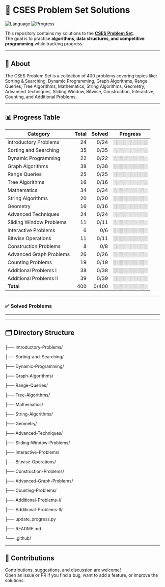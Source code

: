 # 🚀 CSES Problem Set Solutions

![Language](https://img.shields.io/badge/language-C++-blue.svg)
![Progress](https://img.shields.io/badge/Progress-0%2F400-brightgreen.svg)

This repository contains my solutions to the **[CSES Problem Set](https://cses.fi/problemset/)**.  
The goal is to practice **algorithms, data structures, and competitive programming** while tracking progress.

---

## 📌 About

The CSES Problem Set is a collection of 400 problems covering topics like:  
Sorting & Searching, Dynamic Programming, Graph Algorithms, Range Queries, Tree Algorithms, Mathematics, String Algorithms, Geometry, Advanced Techniques, Sliding Window, Bitwise, Construction, Interactive, Counting, and Additional Problems.

---

## 📊 Progress Table

| Category                  | Total | Solved | Progress |
|----------------------------|------:|-------:|---------|
| Introductory Problems      |   24  | 0/24   | ░░░░░░░░░░ |
| Sorting and Searching      |   35  | 0/35   | ░░░░░░░░░░ |
| Dynamic Programming        |   22  | 0/22   | ░░░░░░░░░░ |
| Graph Algorithms           |   38  | 0/38   | ░░░░░░░░░░ |
| Range Queries              |   25  | 0/25   | ░░░░░░░░░░ |
| Tree Algorithms            |   16  | 0/16   | ░░░░░░░░░░ |
| Mathematics                |   34  | 0/34   | ░░░░░░░░░░ |
| String Algorithms          |   20  | 0/20   | ░░░░░░░░░░ |
| Geometry                   |   16  | 0/16   | ░░░░░░░░░░ |
| Advanced Techniques        |   24  | 0/24   | ░░░░░░░░░░ |
| Sliding Window Problems    |   11  | 0/11   | ░░░░░░░░░░ |
| Interactive Problems       |    6  | 0/6    | ░░░░░░░░░░ |
| Bitwise Operations         |   11  | 0/11   | ░░░░░░░░░░ |
| Construction Problems      |    8  | 0/8    | ░░░░░░░░░░ |
| Advanced Graph Problems    |   26  | 0/26   | ░░░░░░░░░░ |
| Counting Problems          |   19  | 0/19   | ░░░░░░░░░░ |
| Additional Problems I      |   38  | 0/38   | ░░░░░░░░░░ |
| Additional Problems II     |   39  | 0/39   | ░░░░░░░░░░ |
| **Total**                  |  400  | 0/400  | ░░░░░░░░░░ |

---

### ✅ Solved Problems

---

---

## 🗂️ Directory Structure

├── Introductory-Problems/

├── Sorting-and-Searching/

├── Dynamic-Programming/

├── Graph-Algorithms/

├── Range-Queries/

├── Tree-Algorithms/

├── Mathematics/

├── String-Algorithms/

├── Geometry/

├── Advanced-Techniques/

├── Sliding-Window-Problems/

├── Interactive-Problems/

├── Bitwise-Operations/

├── Construction-Problems/

├── Advanced-Graph-Problems/

├── Counting-Problems/

├── Additional-Problems-I/

├── Additional-Problems-II/

├── update_progress.py

├── README.md

└── .github/

---

## 🙌 Contributions

Contributions, suggestions, and discussion are welcome!  
Open an issue or PR if you find a bug, want to add a feature, or improve the solutions.
